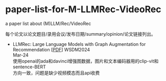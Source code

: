 # paper-list-for-M-LLMRec-VideoRec
a paper list about (M)LLM/Rec/VideoRec

每个论文以论文题目/录用会议/发布日期/summary/opinion/论文链接列出。

- LLMRec: Large Language Models with Graph Augmentation for Recommendation [[PDF](https://dl.acm.org/doi/pdf/10.1145/3616855.3635853)]
  WSDM2024  
  Mar-24  
  使用openai的ada和davinci增强图数据，图片和文本编码器用的clip-vit和sentence-BERT  
  方向一致，问题是缺少视频模态而且api收费  
